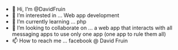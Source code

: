 - 👋 Hi, I’m @DavidFruin
- 👀 I’m interested in ... Web app development
- 🌱 I’m currently learning ... php
- 💞️ I’m looking to collaborate on ... a web app that interacts with all messaging apps to use only one app (one app to rule them all)
- 📫 How to reach me ... facebook @ David Fruin

<!---
DavidFruin/DavidFruin is a ✨ special ✨ repository because its `README.md` (this file) appears on your GitHub profile.
You can click the Preview link to take a look at your changes.
--->
